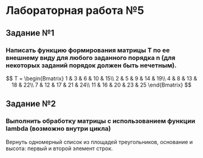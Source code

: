 # Лабораторная работа №5

## Задание №1

### Написать функцию формирования матрицы T по ее внешнему виду для любого заданного порядка n (для некоторых заданий порядок должен быть нечетным).

$$ T = \begin{Bmatrix}
1 & 3 & 6 & 10 & 15\\
2 & 5 & 9 & 14 & 19\\
4 & 8 & 13 & 18 & 22\\
7 & 12 & 17 & 21 & 24\\
11 & 16 & 20 & 23 & 25
\end{Bmatrix} $$

## Задание №2

### Выполнить обработку матрицы с использованием функции lambda (возможно внутри цикла)

Вернуть одномерный список из площадей треугольников, основание и высота: первый и второй элемент строк.